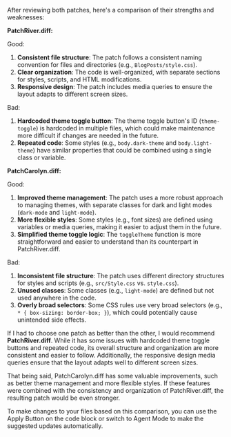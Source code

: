After reviewing both patches, here's a comparison of their strengths and weaknesses:

**PatchRiver.diff:**

Good:
1. **Consistent file structure**: The patch follows a consistent naming convention for files and directories (e.g., `BlogPosts/style.css`).
2. **Clear organization**: The code is well-organized, with separate sections for styles, scripts, and HTML modifications.
3. **Responsive design**: The patch includes media queries to ensure the layout adapts to different screen sizes.

Bad:
1. **Hardcoded theme toggle button**: The theme toggle button's ID (`theme-toggle`) is hardcoded in multiple files, which could make maintenance more difficult if changes are needed in the future.
2. **Repeated code**: Some styles (e.g., `body.dark-theme` and `body.light-theme`) have similar properties that could be combined using a single class or variable.

**PatchCarolyn.diff:**

Good:
1. **Improved theme management**: The patch uses a more robust approach to managing themes, with separate classes for dark and light modes (`dark-mode` and `light-mode`).
2. **More flexible styles**: Some styles (e.g., font sizes) are defined using variables or media queries, making it easier to adjust them in the future.
3. **Simplified theme toggle logic**: The `toggleTheme` function is more straightforward and easier to understand than its counterpart in PatchRiver.diff.

Bad:
1. **Inconsistent file structure**: The patch uses different directory structures for styles and scripts (e.g., `src/Style.css` vs. `style.css`).
2. **Unused classes**: Some classes (e.g., `light-mode`) are defined but not used anywhere in the code.
3. **Overly broad selectors**: Some CSS rules use very broad selectors (e.g., `* { box-sizing: border-box; }`), which could potentially cause unintended side effects.

If I had to choose one patch as better than the other, I would recommend **PatchRiver.diff**. While it has some issues with hardcoded theme toggle buttons and repeated code, its overall structure and organization are more consistent and easier to follow. Additionally, the responsive design media queries ensure that the layout adapts well to different screen sizes.

That being said, PatchCarolyn.diff has some valuable improvements, such as better theme management and more flexible styles. If these features were combined with the consistency and organization of PatchRiver.diff, the resulting patch would be even stronger.

To make changes to your files based on this comparison, you can use the Apply Button on the code block or switch to Agent Mode to make the suggested updates automatically.